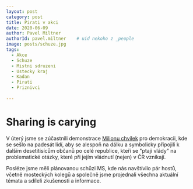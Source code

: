 ```yaml
---
layout: post
category: post
title: Pirati v akci   
date: 2020-06-09
author: Pavel Miltner
authorId: pavel.miltner    # uid nekoho z _people
image: posts/schuze.jpg
tags:
  - Akce
  - Schuze 
  - Mistni sdruzeni
  - Ustecky kraj
  - Kadan
  - Pirati
  - Priznivci
  
---
```


# Sharing is carying  

V úterý jsme se zúčastnili demonstrace [Milionu chvilek](https://www.milionchvilek.cz/) pro demokracii, kde se sešlo na padesát lidí, aby se alespoň na dálku a  symbolicky připojili k dalším desetitisícům občanů po celé republice, kteří se "ptají vlády" na problematické otázky, které při jejím vládnutí (nejen) v ČR vznikají. 

Posléze jsme měli plánovanou schůzi MS, kde nás navštívilo pár hostů, včetně mosteckých kolegů a společně jsme projednali všechna aktuální témata a sdíleli zkušenosti a informace. 
